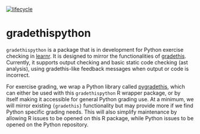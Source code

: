 <!-- badges: start -->
[![lifecycle](https://img.shields.io/badge/lifecycle-experimental-blue.svg)](https://www.tidyverse.org/lifecycle/#experimental)
<!-- badges: end -->

# gradethispython

`gradethispython` is a package that is in development for Python exercise checking in [learnr](http://rstudio.github.io/learnr/). It is designed to mirror the functionalities of [gradethis](https://rstudio-education.github.io/gradethis/). Currently, it supports output checking and basic static code checking (ast analysis), using gradethis-like feedback messages when output or code is incorrect.

For exercise grading, we wrap a Python library called [pygradethis](https://github.com/nischalshrestha/pygradethis), which can either be used with this `gradethispython` R wrapper package, or by itself making it accessible for general Python grading use. At a minimum, we will mirror existing `{gradethis}` functionality but may provide more if we find Python specific grading needs. This will also simplify maintenance by allowing R issues to be opened on this R package, while Python issues to be opened on the Python repository.
